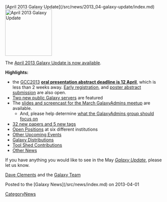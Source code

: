 <div class='newsItemHeader'>[April 2013 Galaxy Update](/src/news/2013_04-galaxy-update/index.md)</div>

<div class='right'><a href='/src/galaxy-updates/2013_04/index.md'><img src="/src/images/logos/GalaxyUpdate200.png" alt="April 2013 Galaxy Update" width=150 /></a></div>

The [April 2013 Galaxy Update is now available](/src/galaxy-updates/2013_04/index.md). 

**Highlights:**
* the [GCC2013](/src/galaxy-updates/2013_04/index.md#gcc2013) **[oral presentation abstract deadline is 12 April](/src/events/gcc2013/abstracts/index.md)**, which is less than 2 weeks away.  [Early registration](/src/events/gcc2013/register/index.md), and [poster abstract submission](/src/events/gcc2013/abstracts/index.md) are also open.
* [Two new public Galaxy servers](/src/galaxy-updates/2013_04/index.md#new-public-galaxy-servers) are featured
* The [slides and screencast for the March GalaxyAdmins meetup](/src/galaxy-updates/2013_04/index.md#galaxyadmins) are available.
  * And, please help determine [what the GalaxyAdmins group should focus on](/src/galaxy-updates/2013_04/index.md#galaxyadmins_future_directions)
* [32 new papers and 5 new tags](/src/galaxy-updates/2013_04/index.md#new-papers)
* [Open Positions](/src/galaxy-updates/2013_04/index.md#whos-hiring) at six different institutions
* [Other Upcoming Events](/src/galaxy-updates/2013_04/index.md#other-upcoming-events)
* [Galaxy Distributions](/src/galaxy-updates/2013_04/index.md#galaxy-distributions)
* [Tool Shed Contributions](/src/galaxy-updates/2013_04/index.md#tool-shed-contributions)
* [Other News](/src/galaxy-updates/2013_04/index.md#other-news)

If you have anything you would like to see in the May *[Galaxy Update](/src/galaxy-updates/index.md)*, please let us know.

[Dave Clements](/src/dave-clements/index.md) and the [Galaxy Team](/src/galaxy-team/index.md)

<div class='newsItemFooter'>Posted to the [Galaxy News](/src/news/index.md) on 2013-04-01</div>

[CategoryNews](/src/category-news/index.md)
